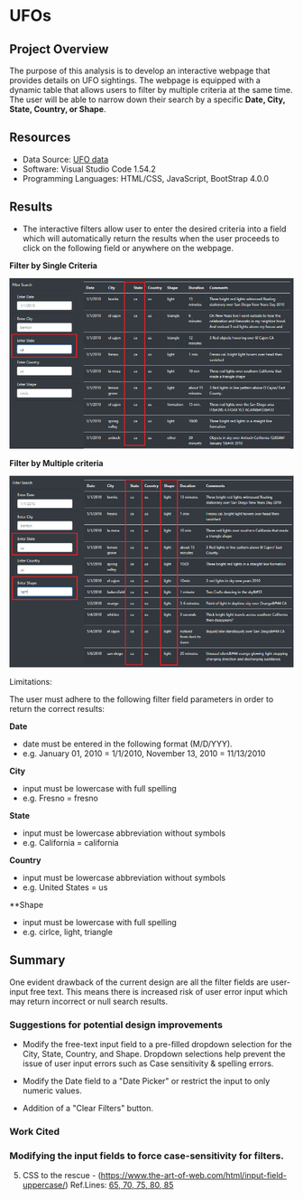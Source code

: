 # UFOs

## Project Overview

The purpose of this analysis is to develop an interactive webpage that provides details on UFO sightings. The webpage is equipped with a dynamic table that allows users to filter by multiple criteria at the same time. The user will be able to narrow down their search by a specific **Date, City, State, Country, or Shape**.

## Resources
- Data Source: [UFO data]()
- Software: Visual Studio Code 1.54.2
- Programming Languages: HTML/CSS, JavaScript, BootStrap 4.0.0

## Results

- The interactive filters allow user to enter the desired criteria into a field which will automatically return the results when the user proceeds to click on the following field or anywhere on the webpage.

**Filter by Single Criteria**
<p align="center">
  <img src="static/images/Filter1.PNG" width="900"/> 
</p>

**Filter by Multiple criteria**

<p align="center">
  <img src="static/images/Filter2.PNG" width="900"/>
</p>

Limitations:

The user must adhere to the following filter field parameters in order to return the correct results:

**Date** 
- date must be entered in the following format (M/D/YYY).
- e.g. January 01, 2010 = 1/1/2010, November 13, 2010 = 11/13/2010

**City**
- input must be lowercase with full spelling
- e.g. Fresno = fresno

**State**
- input must be lowercase abbreviation without symbols
- e.g. California = california

**Country**
- input must be lowercase abbreviation without symbols
- e.g. United States = us

**Shape
- input must be lowercase with full spelling
- e.g. cirlce, light, triangle 


## Summary

One evident drawback of the current design are all the filter fields are user-input free text. This means there is increased risk of user error input which may return incorrect or null search results. 

### Suggestions for potential design improvements

- Modify the free-text input field to a pre-filled dropdown selection for the City, State, Country, and Shape. Dropdown selections help prevent the issue of user input errors such as Case sensitivity & spelling errors.

- Modify the Date field to a "Date Picker" or restrict the input to only numeric values.

- Addition of a "Clear Filters" button.


### Work Cited

### Modifying the input fields to force case-sensitivity for filters.

5. CSS to the rescue - (https://www.the-art-of-web.com/html/input-field-uppercase/)
Ref.Lines: [65, 70, 75, 80, 85]()
